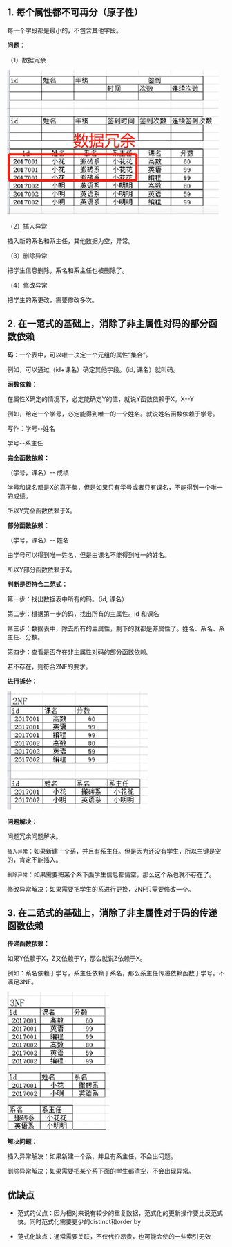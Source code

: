 ## 1. 每个属性都不可再分（原子性）

每一个字段都是最小的，不包含其他字段。

**问题**：

（1）数据冗余

![数据冗余](../../images/408/数据冗余.png)



（2）插入异常

插入新的系名和系主任，其他数据为空，异常。

（3）删除异常

把学生信息删除，系名和系主任也被删除了。

（4）修改异常

把学生的系更改，需要修改多次。

## 2. 在一范式的基础上，消除了非主属性对码的部分函数依赖

**码**：一个表中，可以唯一决定一个元组的属性“集合”。

例如，可以通过（id+课名）确定其他字段。（id, 课名）就叫码。

**函数依赖**：

在属性X确定的情况下，必定能确定Y的值，就说Y函数依赖于X。X--Y

例如，给定一个学号，必定能得到唯一的一个姓名。就说姓名函数依赖于学号。

写作：学号--姓名

学号--系主任

**完全函数依赖：**

（学号，课名）-- 成绩

学号和课名都是X的真子集，但是如果只有学号或者只有课名，不能得到一个唯一的成绩。

所以Y完全函数依赖于X。

**部分函数依赖：**

（学号，课名）-- 姓名

由学号可以得到唯一姓名，但是由课名不能得到唯一的姓名。

所以Y部分函数依赖于X。

**判断是否符合二范式：**

第一步：找出数据表中所有的码。（id, 课名）

第二步：根据第一步的码，找出所有的主属性。id 和课名

第三步：数据表中，除去所有的主属性，剩下的就都是非属性了。姓名、系名、系主任、分数。

第四步：查看是否存在非主属性对码的部分函数依赖。

若不存在，则符合2NF的要求。

**进行拆分：**

![二范式](../../images/408/二范式.png)

**问题解决：**

问题冗余问题解决。

`插入异常`：如果新建一个系，并且有系主任。但是因为还没有学生，所以主键是空的，肯定不能插入。

`删除异常`：如果需要把某个系下面学生信息都情空，那么这个系也就不存在了。

修改异常解决：如果需要把学生的系进行更换，2NF只需要修改一个。

## 3. 在二范式的基础上，消除了非主属性对于码的传递函数依赖

**传递函数依赖：**

如果Y依赖于X，Z又依赖于Y，那么就说Z依赖于X。

例如：系名依赖于学号，系主任依赖于系名，那么系主任传递依赖函数于学号。不满足3NF。

![三范式](../../images/408/三范式.png)

**解决问题：**

插入异常解决：如果新建一个系，并且有系主任，不会出问题。

删除异常解决：如果需要把某个系下面的学生都清空，不会出现异常。

## 优缺点

- 范式的优点：因为相对来说有较少的重复数据，范式化的更新操作要比反范式快。同时范式化需要更少的distinct和order by

- 范式化缺点：通常需要关联，不仅代价昂贵，也可能会使的一些索引无效